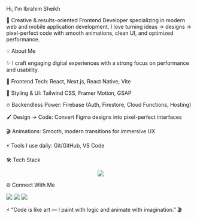 Hi, I'm Ibrahim Sheikh

🎨 Creative & results-oriented Frontend Developer specializing in modern web and mobile application development.
I love turning ideas → designs → pixel-perfect code with smooth animations, clean UI, and optimized performance.

💡 About Me

✨ I craft engaging digital experiences with a strong focus on performance and usability.

🚀 Frontend Tech: React, Next.js, React Native, Vite

🎨 Styling & UI: Tailwind CSS, Framer Motion, GSAP

🔥 Backendless Power: Firebase (Auth, Firestore, Cloud Functions, Hosting)

🖌️ Design → Code: Convert Figma designs into pixel-perfect interfaces

🎬 Animations: Smooth, modern transitions for immersive UX

⚡ Tools I use daily: Git/GitHub, VS Code

🛠️ Tech Stack
<p align="center"> <img src="https://skillicons.dev/icons?i=react,nextjs,tailwind,firebase,js,ts,git,figma" /> </p>

🌐 Connect With Me
<p align="left"> <a href="https://www.linkedin.com/in/your-linkedin" target="_blank"><img src="https://img.shields.io/badge/LinkedIn-0077B5?style=for-the-badge&logo=linkedin&logoColor=white"/></a> <a href="mailto:your@email.com"><img src="https://img.shields.io/badge/Email-D14836?style=for-the-badge&logo=gmail&logoColor=white"/></a> <a href="https://your-portfolio-link.com" target="_blank"><img src="https://img.shields.io/badge/Portfolio-000000?style=for-the-badge&logo=vercel&logoColor=white"/></a> </p>

⚡ “Code is like art — I paint with logic and animate with imagination.” 🎬
